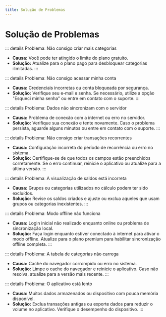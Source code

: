 ```yaml
---
title: Solução de Problemas
---
```


# Solução de Problemas

::: details Problema: Não consigo criar mais categorias
- **Causa:** Você pode ter atingido o limite do plano gratuito.
- **Solução:** Atualize para o plano pago para desbloquear categorias ilimitadas.
:::

<!--::: details Problema: Não recebi o e-mail de confirmação
- **Solução:** Verifique a pasta de spam ou entre em contato com nosso suporte.
:::
-->

::: details Problema: Não consigo acessar minha conta
- **Causa:** Credenciais incorretas ou conta bloqueada por segurança.
- **Solução:** Verifique seu e-mail e senha. Se necessário, utilize a opção "Esqueci minha senha" ou entre em contato com o suporte.
:::

::: details Problema: Dados não sincronizam com o servidor
- **Causa:** Problema de conexão com a internet ou erro no servidor.
- **Solução:** Verifique sua conexão e tente novamente. Caso o problema persista, aguarde alguns minutos ou entre em contato com o suporte.
:::

::: details Problema: Não consigo criar transações recorrentes
- **Causa:** Configuração incorreta do período de recorrência ou erro no sistema.
- **Solução:** Certifique-se de que todos os campos estão preenchidos corretamente. Se o erro continuar, reinicie o aplicativo ou atualize para a última versão.
:::

::: details Problema: A visualização de saldos está incorreta
- **Causa:** Grupos ou categorias utilizados no cálculo podem ter sido excluídos.
- **Solução:** Revise os saldos criados e ajuste ou exclua aqueles que usam grupos ou categorias inexistentes.
:::

::: details Problema: Modo offline não funciona
- **Causa:** Login inicial não realizado enquanto online ou problema de sincronização local.
- **Solução:** Faça login enquanto estiver conectado à internet para ativar o modo offline. Atualize para o plano premium para habilitar sincronização offline completa.
:::

::: details Problema: A tabela de categorias não carrega
- **Causa:** Cache do navegador corrompido ou erro no sistema.
- **Solução:** Limpe o cache do navegador e reinicie o aplicativo. Caso não resolva, atualize para a versão mais recente.
:::

::: details Problema: O aplicativo está lento
- **Causa:** Muitos dados armazenados ou dispositivo com pouca memória disponível.
- **Solução:** Exclua transações antigas ou exporte dados para reduzir o volume no aplicativo. Verifique o desempenho do dispositivo.
:::
